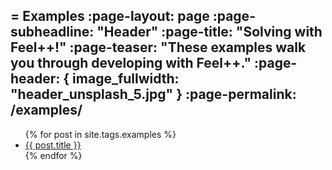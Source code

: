 = Examples
:page-layout: page
:page-subheadline: "Header"
:page-title: "Solving with Feel++!"
:page-teaser: "These examples walk you through developing with Feel++."
:page-header: { image_fullwidth: "header_unsplash_5.jpg" }
:page-permalink: /examples/
---
<ul>
    {% for post in site.tags.examples %}
    <li><a href="{{ site.url }}{{ site.baseurl }}{{ post.url }}">{{ post.title }}</a></li>
    {% endfor %}
</ul>
